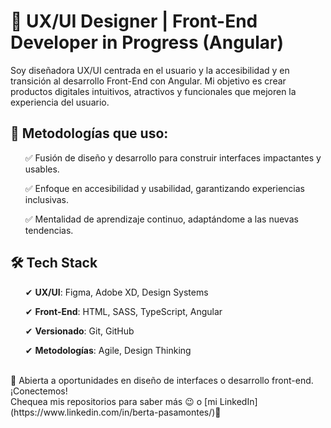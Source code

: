 <h1>🚀 UX/UI Designer | Front-End Developer in Progress (Angular)</h1>
Soy diseñadora UX/UI centrada en el usuario y la accesibilidad y en transición al desarrollo Front-End con Angular. Mi objetivo es crear productos digitales intuitivos, atractivos y funcionales que mejoren la experiencia del usuario.

<h2>🔹 Metodologías que uso:</h2>

  <ul>✅ Fusión de diseño y desarrollo para construir interfaces impactantes y usables.</ul>
  <ul>✅ Enfoque en accesibilidad y usabilidad, garantizando experiencias inclusivas.</ul>
  <ul>✅ Mentalidad de aprendizaje continuo, adaptándome a las nuevas tendencias.</ul>

<h2>🛠 Tech Stack</h2>
<ul>✔ <b>UX/UI</b>: Figma, Adobe XD, Design Systems</ul>
<ul>✔ <b>Front-End</b>: HTML, SASS, TypeScript, Angular</ul>
<ul>✔ <b>Versionado</b>: Git, GitHub</ul>
<ul>✔ <b>Metodologías</b>: Agile, Design Thinking</ul><br />
📩 Abierta a oportunidades en diseño de interfaces o desarrollo front-end. ¡Conectemos!
<br />
Chequea mis repositorios para saber más 😉 o [mi LinkedIn](https://www.linkedin.com/in/berta-pasamontes/)👀
<!--
**bertapasamontes/bertapasamontes** is a ✨ _special_ ✨ repository because its `README.md` (this file) appears on your GitHub profile.

Here are some ideas to get you started:

- 🔭 I’m currently working on ...
- 🌱 I’m currently learning ...
- 👯 I’m looking to collaborate on ...
- 🤔 I’m looking for help with ...
- 💬 Ask me about ...
- 📫 How to reach me: ...
- 😄 Pronouns: ...
- ⚡ Fun fact: ...
-->
